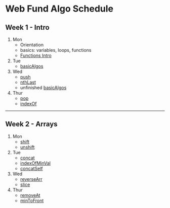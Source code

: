 # Web Fund Algo Schedule

## Week 1 - Intro

1. Mon
   - Orientation
   - basics: variables, loops, functions
   - [Functions Intro](../function-intro.md)
2. Tue
   - [basicAlgos](../basicAlgos.js)
3. Wed
   - [push](../recreated_methods/Array/push.js)
   - [nthLast](../arrays/nthLast.js)
   - unfinished [basicAlgos](../basicAlgos.js)
4. Thur
   - [pop](../recreated_methods/Array/pop.js)
   - [indexOf](../recreated_methods/Array/indexOf.js)

---

## Week 2 - Arrays

1. Mon
   - [shift](../recreated_methods/Array/shift.js)
   - [unshift](../recreated_methods/Array/unshift.js)
2. Tue
   - [concat](../recreated_methods/Array/concat.js)
   - [indexOfMinVal](../arrays/indexOfMinVal.js)
   - [concatSelf](../arrays/concatSelf.js)
3. Wed
   - [reverseArr](../arrays/reverseArr.js)
   - [slice](../recreated_methods/Array/slice.js)
4. Thur
   - [removeAt](../arrays/removeAt.js)
   - [minToFront](../arrays/minToFront.js)
